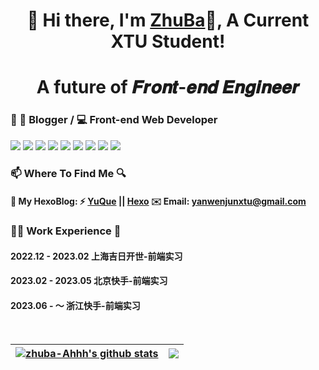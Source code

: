 <h1 align="center"> 🎉 Hi there, I'm <a href="https://github.com/zhuba-Ahhh">ZhuBa</a>👋, A Current XTU Student!</h1>
<h1 align="center">A future of 𝑭𝒓𝒐𝒏𝒕-𝒆𝒏𝒅 𝑬𝒏𝒈𝒊𝒏𝒆𝒆𝒓  </h1>

### 📄 🎨 **Blogger** / 💻 **Front-end Web Developer**

<img src="https://img.shields.io/badge/-JavaScript-f6da1c?style=flat&logo=javascript&logoColor=white"> <img src="https://img.shields.io/badge/-TypeScript-2b6dbf?style=flat&logo=typescript&logoColor=white"> <img src="https://img.shields.io/badge/-Vue.Js-46b882?style=flat&logo=vue.js&logoColor=white"> <img src="https://img.shields.io/badge/-React-00b4ce?style=flat&logo=react&logoColor=white"> <img src="https://img.shields.io/badge/-NuxtJs-black?style=flat&logo=nuxt.js&logoColor=white"> <img src="https://img.shields.io/badge/-Node.js-3C873A?style=flat&logo=Node.js&logoColor=white"> <img src="https://img.shields.io/badge/-Express-33333D?style=flat&logo=express&logoColor=white"> <img src="https://img.shields.io/badge/-Webpack-%232C3A42?style=flat-square&logo=webpack"> <img src="https://img.shields.io/badge/-Vite-9b5ffe?style=flat&logo=vite&logoColor=white">


### 📫 Where To Find Me 🔍
#### 📝 **My HexoBlog: ⚡ [YuQue](https://www.yuque.com/shanqinghuayuran-ijoer/vknakv) || [Hexo](https://www.zhuba.cloud/)**  ✉️ Email: yanwenjunxtu@gmail.com

### 🧑‍💻 Work Experience 🧱
#### 2022.12 - 2023.02 上海吉日开世-前端实习
#### 2023.02 - 2023.05 北京快手-前端实习
#### 2023.06 -   ～   浙江快手-前端实习
<br>

| <a href="https://github.com/zhuba-Ahhh"><img align="center" src="https://github-readme-stats.vercel.app/api?username=zhuba-Ahhh&show_icons=true&include_all_commits=true&theme=buefy&hide_border=true" alt="zhuba-Ahhh's github stats" /></a> | <a href="https://github.com/zhuba-Ahhh"><img align="center" src="https://github-readme-stats.vercel.app/api/top-langs/?username=zhuba-Ahhh&layout=compact&theme=buefy&hide_border=true&langs_count=6" /></a> |
| ------------- | ------------- |
